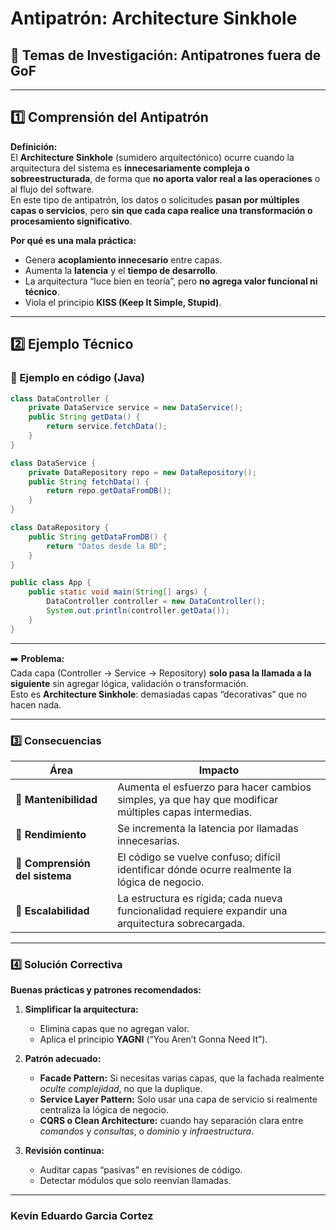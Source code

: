 #  Antipatrón: Architecture Sinkhole

## 🧠 Temas de Investigación: Antipatrones fuera de GoF
---

## 1️⃣ Comprensión del Antipatrón

**Definición:**  
El **Architecture Sinkhole** (sumidero arquitectónico) ocurre cuando la arquitectura del sistema es **innecesariamente compleja o sobreestructurada**, de forma que **no aporta valor real a las operaciones** o al flujo del software.  
En este tipo de antipatrón, los datos o solicitudes **pasan por múltiples capas o servicios**, pero **sin que cada capa realice una transformación o procesamiento significativo**.  

**Por qué es una mala práctica:**
- Genera **acoplamiento innecesario** entre capas.  
- Aumenta la **latencia** y el **tiempo de desarrollo**.  
- La arquitectura “luce bien en teoría”, pero **no agrega valor funcional ni técnico**.  
- Viola el principio **KISS (Keep It Simple, Stupid)**.

---

## 2️⃣ Ejemplo Técnico

### 🧩 Ejemplo en código (Java)

```java
class DataController {
    private DataService service = new DataService();
    public String getData() {
        return service.fetchData();
    }
}

class DataService {
    private DataRepository repo = new DataRepository();
    public String fetchData() {
        return repo.getDataFromDB();
    }
}

class DataRepository {
    public String getDataFromDB() {
        return "Datos desde la BD";
    }
}

public class App {
    public static void main(String[] args) {
        DataController controller = new DataController();
        System.out.println(controller.getData());
    }
}
```
---

➡️ **Problema:**  
Cada capa (Controller → Service → Repository) **solo pasa la llamada a la siguiente** sin agregar lógica, validación o transformación.  
Esto es **Architecture Sinkhole**: demasiadas capas “decorativas” que no hacen nada.

---

### **3️⃣ Consecuencias**

| Área | Impacto |
|------|----------|
| 🧩 **Mantenibilidad** | Aumenta el esfuerzo para hacer cambios simples, ya que hay que modificar múltiples capas intermedias. |
| 🚀 **Rendimiento** | Se incrementa la latencia por llamadas innecesarias. |
| 🧠 **Comprensión del sistema** | El código se vuelve confuso; difícil identificar dónde ocurre realmente la lógica de negocio. |
| 🧱 **Escalabilidad** | La estructura es rígida; cada nueva funcionalidad requiere expandir una arquitectura sobrecargada. |

---

### **4️⃣ Solución Correctiva**

**Buenas prácticas y patrones recomendados:**

1. **Simplificar la arquitectura:**  
   - Elimina capas que no agregan valor.  
   - Aplica el principio **YAGNI** (“You Aren’t Gonna Need It”).  

2. **Patrón adecuado:**  
   - **Facade Pattern:** Si necesitas varias capas, que la fachada realmente *oculte complejidad*, no que la duplique.  
   - **Service Layer Pattern:** Solo usar una capa de servicio si realmente centraliza la lógica de negocio.  
   - **CQRS o Clean Architecture:** cuando hay separación clara entre *comandos* y *consultas*, o *dominio* y *infraestructura*.

3. **Revisión continua:**  
   - Auditar capas “pasivas” en revisiones de código.  
   - Detectar módulos que solo reenvían llamadas.

---

### Kevin Eduardo Garcia Cortez



